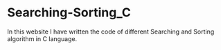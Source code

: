 # Searching-Sorting_C
In this website I have written the code of different Searching and Sorting algorithm in C language.
